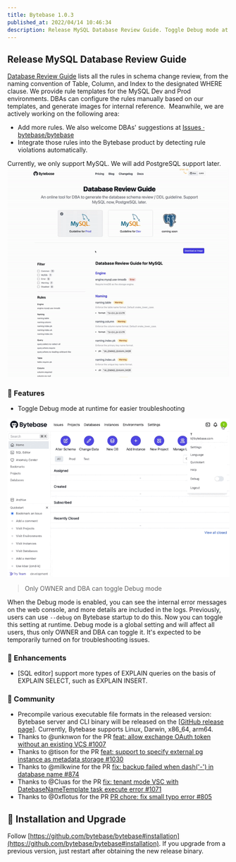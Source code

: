 ```yaml
---
title: Bytebase 1.0.3
published_at: 2022/04/14 10:46:34
description: Release MySQL Database Review Guide. Toggle Debug mode at runtime for easier troubleshooting. SQL editor support more types of EXPLAIN queries on the basis of EXPLAIN SELECT, such as EXPLAIN INSERT.
---
```


## Release MySQL Database Review Guide

[Database Review Guide](http://bytebase.com/database-review-guide) lists all the rules in schema change review, from the naming convention of Table, Column, and Index to the designated WHERE clause. We provide rule templates for the MySQL Dev and Prod environments. DBAs can configure the rules manually based on our templates, and generate images for internal reference.  Meanwhile, we are actively working on the following area:

- Add more rules. We also welcome DBAs' suggestions at [Issues · bytebase/bytebase](https://github.com/bytebase/bytebase/issues)
- Integrate those rules into the Bytebase product by detecting rule violations automatically.

Currently, we only support MySQL. We will add PostgreSQL support later.
![_](/static/changelog/1.0.3/database-review-guide.gif)

### 🚀 Features

- Toggle Debug mode at runtime for easier troubleshooting

![_](/static/changelog/1.0.3/debug-mode.gif)

> Only OWNER and DBA can toggle Debug mode

When the Debug mode is enabled, you can see the internal error messages on the web console, and more details are included in the logs. Previously, users can use `--debug` on Bytebase startup to do this. Now you can toggle this setting at runtime. Debug mode is a global setting and will affect all users, thus only OWNER and DBA can toggle it. It's expected to be temporarily turned on for troubleshooting issues.

### 🎄 Enhancements

- [SQL editor] support more types of EXPLAIN queries on the basis of EXPLAIN SELECT, such as EXPLAIN INSERT.

### 🎠 Community

- Precompile various executable file formats in the released version: Bytebase server and CLI binary will be released on the [[GitHub release page](https://github.com/bytebase/bytebase/releases)]. Currently, Bytebase supports Linux, Darwin, x86_64, arm64.
- Thanks to @unknwon for the PR [feat: allow exchange OAuth token without an existing VCS #1007](https://github.com/bytebase/bytebase/pull/1007)
- Thanks to @tison for the PR [feat: support to specify external pg instance as metadata storage #1030](https://github.com/bytebase/bytebase/pull/1030)
- Thanks to @milkwine for the PR [fix: backup failed when dash('-') in database name #874](https://github.com/bytebase/bytebase/pull/874)
- Thanks to @Cluas for the PR [fix: tenant mode VSC with DatebaseNameTemplate task execute error #1071](https://github.com/bytebase/bytebase/pull/1071)
- Thanks to @0xflotus for the PR [PR chore: fix small typo error #805](https://github.com/bytebase/bytebase/pull/805)

## 📕 Installation and Upgrade

Follow [https://github.com/bytebase/bytebase#installation](https://github.com/bytebase/bytebase#installation). If you upgrade from a previous version, just restart after obtaining the new release binary.
